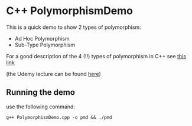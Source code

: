# C++ PolymorphismDemo

This is a quick demo to show 2 types of polymorphism:
* Ad Hoc Polymorphism
* Sub-Type Polymorphism

For a good description of the 4 (!!) types of polymorphism in C++ see [this
link](https://catonmat.net/cpp-polymorphism)

(the Udemy lecture can be found
[here](https://www.udemy.com/course/unrealcourse/learn/lecture/7241956#questions))

## Running the demo

use the following command:

```
g++ PolymorphismDemo.cpp -o pmd && ./pmd
```
